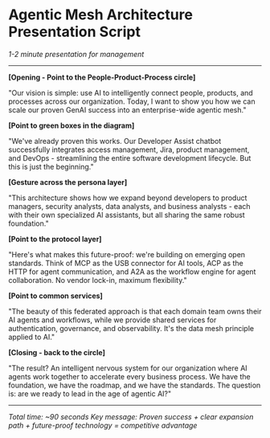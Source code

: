 # Agentic Mesh Architecture Presentation Script
*1-2 minute presentation for management*

---

**[Opening - Point to the People-Product-Process circle]**

"Our vision is simple: use AI to intelligently connect people, products, and processes across our organization. Today, I want to show you how we can scale our proven GenAI success into an enterprise-wide agentic mesh."

**[Point to green boxes in the diagram]**

"We've already proven this works. Our Developer Assist chatbot successfully integrates access management, Jira, product management, and DevOps - streamlining the entire software development lifecycle. But this is just the beginning."

**[Gesture across the persona layer]**

"This architecture shows how we expand beyond developers to product managers, security analysts, data analysts, and business analysts - each with their own specialized AI assistants, but all sharing the same robust foundation."

**[Point to the protocol layer]**

"Here's what makes this future-proof: we're building on emerging open standards. Think of MCP as the USB connector for AI tools, ACP as the HTTP for agent communication, and A2A as the workflow engine for agent collaboration. No vendor lock-in, maximum flexibility."

**[Point to common services]**

"The beauty of this federated approach is that each domain team owns their AI agents and workflows, while we provide shared services for authentication, governance, and observability. It's the data mesh principle applied to AI."

**[Closing - back to the circle]**

"The result? An intelligent nervous system for our organization where AI agents work together to accelerate every business process. We have the foundation, we have the roadmap, and we have the standards. The question is: are we ready to lead in the age of agentic AI?"

---

*Total time: ~90 seconds*
*Key message: Proven success + clear expansion path + future-proof technology = competitive advantage*